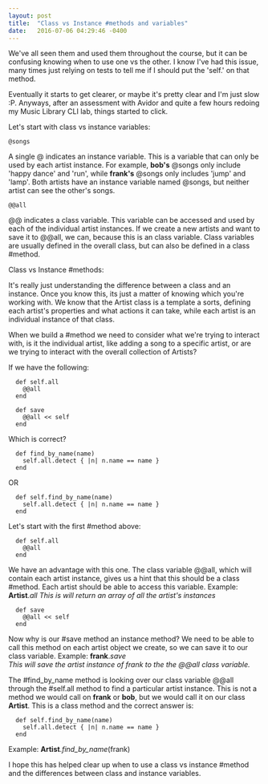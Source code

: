 ```yaml
---
layout: post
title:  "Class vs Instance #methods and variables"
date:   2016-07-06 04:29:46 -0400
---
```



We've all seen them and used them throughout the course, but it can be confusing knowing when to use one vs the other. I know I've had this issue, many times just relying on tests to tell me if I should put the 'self.' on that method.

Eventually it starts to get clearer, or maybe it's pretty clear and I'm just slow :P. Anyways, after an assessment with Avidor and quite a few hours redoing my Music Library CLI lab, things started to click.

Let's start with class vs instance variables: 

    @songs

A single @ indicates an instance variable. This is a variable that can only be used by each artist instance. For example, **bob's** @songs only include 'happy dance' and 'run', while **frank's** @songs only includes 'jump' and 'lamp'. Both artists have an instance variable named @songs, but neither artist can see the other's songs.

    @@all

@@ indicates a class variable. This variable can be accessed and used by each of the individual artist instances. If we create a new artists and want to save it to @@all, we can, because this is an class variable. Class variables are usually defined in the overall class, but can also be defined in a class #method.

Class vs Instance #methods:

It's really just understanding the difference between a class and an instance. Once you know this, its just a matter of knowing which you're working with. We know that the Artist class is a template a sorts, defining each artist's properties and what actions it can take, while each artist is an individual instance of that class. 

When we build a #method we need to consider what we're trying to interact with, is it the individual artist, like adding a song to a specific artist, or are we trying to interact with the overall collection of Artists?

If we have the following:

      def self.all
        @@all
      end
     
      def save
        @@all << self
      end

Which is correct?

      def find_by_name(name)
        self.all.detect { |n| n.name == name }
      end

OR

      def self.find_by_name(name)
        self.all.detect { |n| n.name == name }
      end

Let's start with the first #method above:

      def self.all
        @@all
      end
      
We have an advantage with this one. The class variable @@all, which will contain each artist instance, gives us a hint that this should be a class #method. Each artist should be able to access this variable.
Example: **Artist**.*all*
*This is will return an array of all the artist's instances*

      def save
        @@all << self
      end
      
Now why is our #save method an instance method? We need to be able to call this method on each artist object we create, so we can save it to our class variable. 
Example:  **frank**.*save*  
*This will save the artist instance of frank to the the @@all class variable.*

The #find_by_name method is looking over our class variable @@all  through the #self.all method to find a particular artist instance. This is not a method we would call on **frank** or **bob**, but we would call it on our class **Artist**. This is a class method and the correct answer is:

      def self.find_by_name(name)
        self.all.detect { |n| n.name == name }
      end

Example: **Artist**.*find_by_name*(frank)

I hope this has helped clear up when to use a class vs instance #method and the differences between class and instance variables. 
